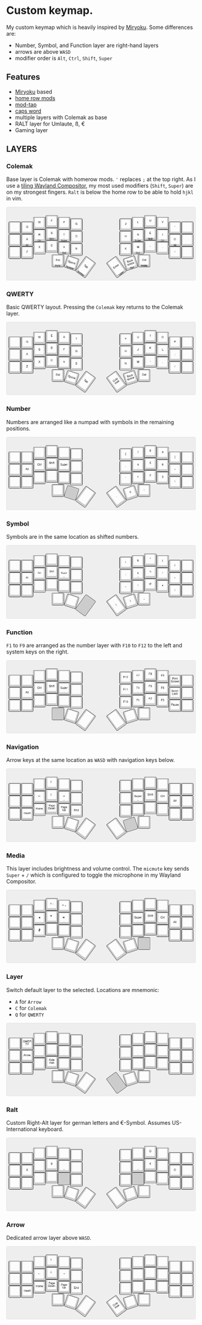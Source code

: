 # Custom keymap.

My custom keymap which is heavily inspired by [Miryoku](https://github.com/manna-harbour/miryoku).
Some differences are:

- Number, Symbol, and Function layer are right-hand layers
- arrows are above `WASD`
- modifier order is `Alt`, `Ctrl`, `Shift`, `Super`

## Features

- [Miryoku](https://github.com/manna-harbour/miryoku) based
- [home row mods](https://precondition.github.io/home-row-mods)
- [mod-tap](https://docs.qmk.fm/#/mod_tap)
- [caps word](https://docs.qmk.fm/#/feature_caps_word)
- multiple layers with Colemak as base
- RALT layer for Umlaute, ß, €
- Gaming layer

## LAYERS

### Colemak

Base layer is Colemak with homerow mods.
`'` replaces `;` at the top right.
As I use a [tiling Wayland Compositor](https://hyprland.org),
my most used modifiers (`Shift`, `Super`) are on my strongest fingers.
`Ralt` is below the home row to be able to hold `hjkl` in vim.

![Colemak](docs/aurora-corne-colemak.png)

### QWERTY

Basic QWERTY layout. Pressing the `Colemak` key returns to the Colemak layer.

![QWERTY](docs/aurora-corne-qwerty.png)

### Number

Numbers are arranged like a numpad with symbols in the remaining positions.

![Number](docs/aurora-corne-number.png)

### Symbol

Symbols are in the same location as shifted numbers.

![SYMBOL](docs/aurora-corne-symbol.png)

### Function

`F1` to `F9` are arranged as the number layer with `F10` to `F12` to the left and system keys on the right.

![FUNCTION](docs/aurora-corne-function.png)

### Navigation

Arrow keys at the same location as `WASD` with navigation keys below.

![NAVIGATION](docs/aurora-corne-navigation.png)

### Media

This layer includes brightness and volume control.
The `micmute` key sends `Super` + `/` which is configured to toggle the microphone
in my Wayland Compositor.

![MEDIA](docs/aurora-corne-media.png)

### Layer

Switch default layer to the selected.
Locations are mnemonic:

- `A` for `Arrow`
- `C` for `Colemak`
- `Q` for `QWERTY`

![LAYER](docs/aurora-corne-layer.png)

### Ralt

Custom Right-Alt layer for german letters and €-Symbol. Assumes US-International keyboard.

![RALT](docs/aurora-corne-ralt.png)

### Arrow

Dedicated arrow layer above `WASD`.

![ARROW](docs/aurora-corne-arrow.png)
